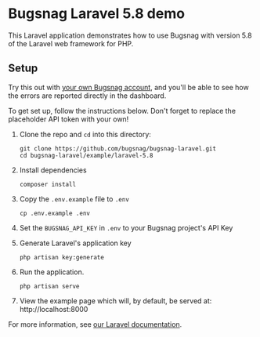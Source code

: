 # Bugsnag Laravel 5.8 demo

This Laravel application demonstrates how to use Bugsnag with version 5.8 of the Laravel web framework for PHP.

## Setup

Try this out with [your own Bugsnag account](https://app.bugsnag.com/user/new), and you'll be able to see how the errors are reported directly in the dashboard.

To get set up, follow the instructions below. Don't forget to replace the placeholder API token with your own!


1. Clone the repo and `cd` into this directory:
    ```shell
    git clone https://github.com/bugsnag/bugsnag-laravel.git
    cd bugsnag-laravel/example/laravel-5.8
    ```

1. Install dependencies
    ```shell
    composer install
    ```

1. Copy the `.env.example` file to `.env`
    ```shell
    cp .env.example .env
    ```

1. Set the `BUGSNAG_API_KEY` in `.env` to your Bugsnag project's API Key

1. Generate Laravel's application key
    ```shell
    php artisan key:generate
    ```

1. Run the application.
    ```shell
    php artisan serve
    ```

1. View the example page which will, by default, be served at: http://localhost:8000

For more information, see [our Laravel documentation](https://docs.bugsnag.com/platforms/php/laravel/).
